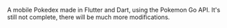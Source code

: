 A mobile Pokedex made in Flutter and Dart, using the Pokemon Go API.
It's still not complete, there will be much more modifications.